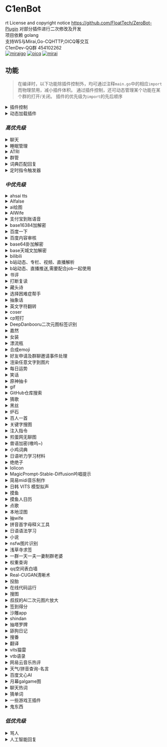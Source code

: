 # C1enBot

rt
License and copyright notice https://github.com/FloatTech/ZeroBot-Plugin 对部分插件进行二次修改及开发  
项目依赖 golang  
支持WS与Mirai,Go-CQHTTP,OICQ等交互  
C1enDev-QQ群 454102262  
  [![miraigo](https://img.shields.io/badge/OneBot-MiraiGo-green.svg?style=social&logo=appveyor)](https://github.com/Mrs4s/MiraiGo)
  [![oicq](https://img.shields.io/badge/OneBot-OICQ-green.svg?style=social&logo=appveyor)](https://github.com/takayama-lily/oicq)
  [![mirai](https://img.shields.io/badge/OneBot-Mirai-green.svg?style=social&logo=appveyor)](https://github.com/mamoe/mirai)

  ## 功能

> 在编译时，以下功能除插件控制外，均可通过注释`main.go`中的相应`import`而物理禁用，减小插件体积。
> 通过插件控制，还可动态管理某个功能在某个群的打开/关闭。
> 插件的优先级为`import`的先后顺序

<details>
  <summary>插件控制</summary>


  - [x] /响应 (在发送的群/用户开始工作)

  - [x] /沉默 (在发送的群/用户停止工作)

  - [x] /全局响应 (在所有位置开始工作，无视单独的沉默)

  - [x] /全局沉默 (在所有本应沉默的位置停止工作，显式指定启用的位置不受影响)

  - [x] /启用 xxx (在发送的群/用户启用xxx)

  - [x] /禁用 xxx (在发送的群/用户禁用xxx)

  - [x] /全局启用 xxx

  - [x] /全局禁用 xxx

  - [x] /还原 xxx (在发送的群/用户还原xxx的开启状态到初始状态)

  - 注：当全局未配置或与默认相同时，状态取决于单独配置，后备为默认配置；当全局与默认不同时，状态取决于全局配置，单独配置失效。

  - [x] /改变默认启用状态 xxx

  - [x] /禁止 service qq1 qq2... (禁止 qqs 使用服务 service)

  - [x] /允许 service qq1 qq2... (重新允许 qqs 使用服务 service)

  - [x] /封禁 qq1 qq2... (禁止 qqs 使用全部服务)

  - [x] /解封 qq1 qq2... (允许 qqs 使用全部服务)

  - [x] /用法 xxx

  - [x] /服务列表

  - [x] /设置服务列表显示行数 xx

    默认值为9,该设置仅运行时有效,zbp重启后重置

  - [x] @Bot 插件冲突检测 (会在本群发送一条消息并在约 1s 后撤回以检测其它同类 bot 中已启用的插件并禁用)

</details>

<details>
  <summary>动态加载插件</summary>


  `import _ "github.com/FloatTech/ZeroBot-Plugin-Dynamic/dyloader"`

  - 本功能需要`cgo`

</details>

### *高优先级*

<details>
  <summary>聊天</summary>


  `import _ "github.com/C1enDev/C1enBot/plugin/chat"`

  - [x] [BOT名字]

  - [x] [戳一戳BOT]

  - [x] 空调开

  - [x] 空调关

  - [x] 群温度

  - [x] 设置温度[正整数]

</details>

<details>
  <summary>睡眠管理</summary>


  `import _ "github.com/C1enDev/C1enBot/plugin/sleep_manage"`

  - [x] 早安 | 晚安

</details>

<details>
  <summary>ATRI</summary>


  `import _ "github.com/C1enDev/C1enBot/plugin/atri"
  `

  - [x] 具体指令看 /用法 atri

  - 注：本插件基于 [ATRI](https://github.com/Kyomotoi/ATRI) ，为 Golang 移植版

</details>

<details>
  <summary>群管</summary>


  `import _ "github.com/C1enDev/C1enBot/plugin/manager"`

  - [x] 禁言[@xxx][分钟]

  - [x] 解除禁言[@xxx]

  - [x] 我要自闭 | 禅定 x [分钟 | 小时 | 天]

  - [x] 开启全员禁言

  - [x] 解除全员禁言

  - [x] 升为管理[@xxx]

  - [x] 取消管理[@xxx]

  - [x] 修改名片[@xxx][xxx]

  - [x] 修改头衔[@xxx][xxx]

  - [x] 申请头衔[xxx]

  - [x] 踢出群聊[@xxx]

  - [x] 退出群聊[群号]@Bot

  - [x] \*入群欢迎

  - [x] \*退群通知

  - [x] 设置欢迎语[欢迎~]  可选添加 [{at}] [{nickname}] [{avatar}] [{id}]

  - [x] 在[MM]月[dd]日的[hh]点[mm]分时(用[url])提醒大家[xxx]

  - [x] 在[MM]月[每周 | 周几]的[hh]点[mm]分时(用[url])提醒大家[xxx]

  - [x] 取消在[MM]月[dd]日的[hh]点[mm]分的提醒

  - [x] 取消在[MM]月[每周 | 周几]的[hh]点[mm]分的提醒

  - [x] 在"cron"时(用[url])提醒大家[xxx]

  - [x] 取消在"cron"的提醒

  - [x] 列出所有提醒

  - [x] 翻牌

  - [x] [开启 | 关闭]入群验证

  - [x] [开启 | 关闭]gist加群自动审批

  - [x] 对信息回复:[设置 | 取消]精华

  - [x] 取消精华 [信息ID]

  - [x] /精华列表

  - [ ] 同意好友请求

  - [x] 对信息回复: 撤回

  - [ ] 警告[@xxx]

  - 注：使用gist加群自动审批，请在群介绍添加以下说明，同时开启`需要回答问题并由管理员审核`：加群请在github新建一个gist，其文件名为本群群号的字符串的md5(小写)，内容为一行，是当前unix时间戳(10分钟内有效)。然后请将您的用户名和gist哈希(小写)按照username/gisthash的格式填写到回答即可。

  - 设置欢迎语可选添加参数说明：{at}可在发送时艾特被欢迎者 {nickname}是被欢迎者名字 {avatar}是被欢迎者头像 {uid}是被欢迎者QQ号 {gid}是当前群群号 {groupname} 是当前群群名

</details>

<details>
  <summary>词典匹配回复</summary>


  `import _ "github.com/C1enDev/C1enBot/plugin/thesaurus"`

  - [x] 切换[kimo|傲娇|可爱]词库
  - [x] 设置词库触发概率0.x (0<x<9)

</details>

<details>
  <summary>定时指令触发器</summary>


  `import _ "github.com/FloatTech/zbputils/job"`

  - 注意：触发器具有限速，每 2s 仅允许最多一次触发

  - [x] 记录以"完全匹配关键词"触发的(代表我执行的)指令

  - [x] 取消以"完全匹配关键词"触发的(代表我执行的)指令

  - [x] 记录在"cron"触发的(别名xxx的)指令

  - [x] 取消在"cron"触发的指令

  - [x] 查看所有触发指令

  - [x] 查看在"cron"触发的指令

  - [x] 查看以"完全匹配关键词"触发的(代表我执行的)指令

  - [x] 注入指令结果：任意指令

  - [x] 执行指令：任意指令

  - 注：任意指令可以使用形如`?::参数1提示语::1!`,`?::参数2提示语::2!`,`?::?可选参数3提示语，不回答将填入空值::3!`,`!::从url获取的参数::4!`,`!::?可选的从url获取的参数，出错将填入空值::5!`的未定参数，在注入时一一匹配

  - 一些示例

> 每日9:30推送摸鱼人日历

```
记录在"30 9 * * *"触发的指令
run[CQ:image,file=https://api.vvhan.com/api/moyu]
```

> 每日12:00以1/2概率执行coser指令

```python
记录在"0 12 * * *"触发的指令
注入指令结果：>runcoderaw py
from random import random
if random() > 0.5: print('coser')
else: print('今天没有coser哦~')
```

> 每日15:00询问设置定时者否想看coser

```python
记录在"0 15 * * *"触发的指令
注入指令结果：>runcoderaw py
if '?::想看coser吗？::1!' == '想': print('coser')
else: print('好吧')
```

> 自行编写简易的选择困难症助手小插件

```python
记录以"简易的选择困难症助手"触发的指令
执行指令：>runcoderaw py
from random import random
if random() > 0.5: print('您最终会选?::请输入您的选择1::1!')
else: print('您最终会选?::请输入您的选择2::2!')
简易的选择困难症助手
```

> 自行编写随机b站404页趣图插件

```python
记录以"随机b站404页趣图"触发的代表我执行的指令
注入指令结果：>runcoderaw py
import json
j = json.loads(r'''!::https://api.iyk0.com/bili_chart::1!''')
print("run[CQ:image,file="+j["img"]+"]")
随机b站404页趣图
```

![随机b站404页趣图](https://user-images.githubusercontent.com/41315874/157371451-c09ad3bb-c61a-4a42-9c47-fab3305bc0f8.png)

  - [x] [我|大家|有人][说|问][正则表达式]你[答|说|做|执行][模版]

  - [x] [查看|看看][我|大家|有人][说|问][正则表达式]

  - [x] 删除[大家|有人|我][说|问|让你做|让你执行][正则表达式]

  - 注：模版是指含有`$1` `$2`这样的未定参数，会在正则匹配时按顺序填入子匹配对应值

</details>

### *中优先级*

<details>
  <summary>ahsai tts</summary>


  `import _ "github.com/C1enDev/C1enBot/plugin/ahsai"`

  - [x] 使[ 伊織弓鶴 | 紲星あかり | 結月ゆかり | 京町セイカ |東北きりたん | 東北イタコ | ついなちゃん標準語 | ついなちゃん関西弁 | 音街ウナ | 琴葉茜 | 吉田くん | 民安ともえ | 桜乃そら | 月読アイ | 琴葉葵 | 東北ずん子 | 月読ショウタ | 水奈瀬コウ ]说(日语)

</details>

<details>
  <summary>AIfalse</summary>


  `import _ "github.com/C1enDev/C1enBot/plugin/ai_false"`

  - [x] 查询计算机当前活跃度: [检查身体 | 自检 | 启动自检 | 系统状态]

  - [x] 设置默认限速为每 m [分钟 | 秒] n 次触发

</details>

<details>
  <summary>ai绘图</summary>


  `import _ "github.com/C1enDev/C1enBot/plugin/aipaint"`

  - [x] [ ai绘图 | 生成色图 | 生成涩图 | ai画图 ] xxx

  - [x] [ ai高级绘图 | 高级生成色图 | 高级生成涩图 | ai高级画图 ] xxx

  - [x] [ 以图绘图 | 以图生图 | 以图画图 ] xxx [图片]|@xxx|[qq号]

  - [x] 设置ai绘图配置 [server] [token]

  - [x] 设置ai绘图撤回时间90s

  - [x] 查看ai绘图配置

  例: 设置ai绘图配置 http://11.451.419.19:8100 abc

  参考服务器 http://11.451.419.19:8100, http://91.216.169.75:5010, http://185.80.202.180:5010

  通过 http://91.217.139.190:5010/token 获取token

</details>

<details>
  <summary>AIWife</summary>


  `import _ "github.com/C1enDev/C1enBot/plugin/aiwife"`

  - [x] waifu | 随机waifu(从[100000个AI生成的waifu](https://www.thiswaifudoesnotexist.net/)中随机一位)

</details>

<details>
  <summary>支付宝到账语音</summary>


  `import _ "github.com/C1enDev/C1enBot/plugin/alipayvoice"`

  - [x] 支付宝到账 1

</details>

<details>
  <summary>base16384加解密</summary>


  `import _ "github.com/C1enDev/C1enBot/plugin/b14"`

  - [x] 加密xxx

  - [x] 解密xxx

  - [x] 用yyy加密xxx

  - [x] 用yyy解密xxx

</details>

<details>
  <summary>百度一下</summary>


  `import _ "github.com/C1enDev/C1enBot/plugin/baidu"`

  - [x] 百度下[xxx]

</details>

<details>
  <summary>百度内容审核</summary>


  `import _ "github.com/C1enDev/C1enBot/plugin/baiduaudit"`

  - [x] 获取BDAkey

  - [x] 配置BDAKey [API Key] [Secret Key]

  - [x] 获取BDAkey

  - [x] [开启|关闭]内容审核

  - [x] [开启|关闭]撤回提示

  - [x] [开启|关闭]详细提示

  - [x] [开启|关闭]撤回禁言

  - [x] [开启|关闭]禁言累加

  - [x] [开启|关闭]文本检测

  - [x] [开启|关闭]图像检测

  - [x] 设置最大禁言时间[分钟，默认:60,最大43200]

  - [x] 设置每次累加时间[分钟，默认:1]

  - [x] 设置撤回禁言时间[分钟，默认:1]

  - [x] 查看检测类型

  - [x] 查看检测配置

  - [x] 测试文本检测[文本内容]

  - [x] 测试图像检测[图片]

  - [x] 设置检测类型[类型编号]

  - [x] 设置不检测类型[类型编号]

    检测类型编号列表:[1:违禁违规|2:文本色情|3:敏感信息|4:恶意推广|5:低俗辱骂|6:恶意推广-联系方式|7:恶意推广-软文推广]
    </details>

<details>
  <summary>base64卦加解密</summary>


  `import _ "github.com/C1enDev/C1enBot/plugin/base64gua"`

  - [x] 六十四卦加密xxx

  - [x] 六十四卦解密xxx

  - [x] 六十四卦用yyy加密xxx

  - [x] 六十四卦用yyy解密xxx

</details>

<details>
  <summary>base天城文加解密</summary>


  `import _ "github.com/C1enDev/C1enBot/plugin/baseamasiro"`

  - [x] 天城文加密xxx

  - [x] 天城文解密xxx

  - [x] 天城文用yyy加密xxx

  - [x] 天城文用yyy解密xxx

</details>

<details>
  <summary>bilibili</summary>


  `import _ "github.com/C1enDev/C1enBot/plugin/bilibili"`

  - [x] >vup info [xxx]

  - [x] >user info [xxx]

  - [x] 查成分 [xxx]

  - [x] 查弹幕 [xxx] 2 (最后一个参数是页码)

  - [x] 设置b站cookie b_ut=7;buvid3=0;i-wanna-go-back=-1;innersign=0; (最好把cookie设全)

    获取Cookie可以使用[这个工具](https://github.com/XiaoMiku01/login_bili_go)

  - [x] 更新vup

</details>

<details>
  <summary>b站动态、专栏、视频、直播解析</summary>


  `import _ "github.com/C1enDev/C1enBot/plugin/bilibili"`

  - [x] t.bilibili.com/642277677329285174 | bilibili.com/read/cv17134450 | bilibili.com/video/BV13B4y1x7pS | live.bilibili.com/22603245

</details>

<details>
  <summary>b站动态、直播推送,需要配合job一起使用</summary>


  `import _ "github.com/C1enDev/C1enBot/plugin/bilibili"`

  - [x] 添加b站订阅[uid|name]

  - [x] 取消b站订阅[uid|name]

  - [x] 取消b站动态订阅[uid|name]

  - [x] 取消b站直播订阅[uid|name]

  - [x] b站推送列表

  - [x] 拉取b站推送 (使用job执行定时任务------记录在"@every 10s"触发的指令) 

</details>

<details>
  <summary>书评</summary>


  `import _ "github.com/C1enDev/C1enBot/plugin/book_review"`

  - [x] 书评[xxx]

  - [x] 随机书评

</details>

<details>
  <summary>打断复读</summary>


  `import _ "github.com/C1enDev/C1enBot/plugin/breakrepeat"`

  - [x] (打断三次以上的复读)

</details>

<details>
  <summary>藏头诗</summary>


  `import _ "github.com/C1enDev/C1enBot/plugin/cangtoushi"`

  - [x] 藏头诗[xxx]

  - [x] 藏尾诗[xxx]

</details>

<details>
  <summary>选择困难症帮手</summary>


  `import _ "github.com/C1enDev/C1enBot/plugin/choose"`

  - [x] 选择[选择项1]还是[选项2]还是[更多选项]

</details>

<details>
  <summary>抽象话</summary>


  `import _ "github.com/C1enDev/C1enBot/plugin/chouxianghua"`

  - [x] 抽象翻译[xxx]

</details>

<details>
  <summary>英文字符翻转</summary>


  `import _ "github.com/C1enDev/C1enBot/plugin/chrev"`

  - [x] 翻转 I love you

</details>

<details>
  <summary>coser</summary>


  `import _ "github.com/C1enDev/C1enBot/plugin/coser" `

  - [x] coser

</details>

<details>
  <summary>cp短打</summary>


  `import _ "github.com/C1enDev/C1enBot/plugin/cpstory"`

  - [x] 组cp[@xxx][@xxx]

  - [x] 磕cp大老师 雪乃

</details>

<details>
  <summary>DeepDanbooru二次元图标签识别</summary>


  `import _ "github.com/C1enDev/C1enBot/plugin/danbooru"`

  - [x] 鉴赏图片[图片]

</details>

<details>
  <summary>嘉然</summary>


  `import _ "github.com/C1enDev/C1enBot/plugin/diana"`

  - [x] 小作文

  - [x] 发大病

  - [x] 教你一篇小作文[作文]

</details>

<details>
  <summary>女装</summary>


  `import _ "github.com/C1enDev/C1enBot/plugin/dress"`

  - [x] 女装

  - [x] 男装

  - [x] 随机女装

  - [x] 随机男装

</details>

<details>
  <summary>漂流瓶</summary>


  `import _ "github.com/C1enDev/C1enBot/plugin/drift_bottle"`

  - [x] @Bot pick (随机捞一个漂流瓶)

  - [x] @Bot throw xxx (投递内容xxx,支持图片文字,投递内容需要大于10个字符或者带有图片)

</details>

<details>
  <summary>合成emoji</summary>


  `import _ "github.com/C1enDev/C1enBot/plugin/emojimix"`

  - [x] [emoji][emoji]

</details>

<details>
  <summary>好友申请及群聊邀请事件处理</summary>


  `import _ "github.com/C1enDev/C1enBot/plugin/event"`

  - [x] [开启|关闭]自动同意[申请|邀请|主人]

  - [x] [同意|拒绝][申请|邀请][flag]

  - flag跟随事件一起发送, 默认同意主人的事件

</details>

<details>
  <summary>渲染任意文字到图片</summary>


  `import _ "github.com/C1enDev/C1enBot/plugin/font"`

  - [x] (用[终末体|终末变体|紫罗兰体|樱酥体|Consolas体|苹方体])渲染文字xxx
    </details>

<details>
  <summary>每日运势</summary>


  `import _ "github.com/C1enDev/C1enBot/plugin/fortune"`

  - [x] 运势 | 抽签

  - [x] 设置底图[车万 DC4 爱因斯坦 星空列车 樱云之恋 富婆妹 李清歌 公主连结 原神 明日方舟 碧蓝航线 碧蓝幻想 战双 阴阳师 赛马娘 东方归言录 奇异恩典 夏日口袋 ASoul Hololive]

</details>

<details>
  <summary>笑话</summary>


  `import _ "github.com/C1enDev/C1enBot/plugin/funny"`

  - [x] 讲个笑话[@xxx|qq号|人名] | 夸夸[@xxx|qq号|人名]

</details>

<details>
  <summary>原神抽卡</summary>


  `import _ "github.com/C1enDev/C1enBot/plugin/genshin"`

  - [x] 切换原神卡池

  - [x] 原神十连

</details>

<details>
  <summary>gif</summary>


  `import _ "github.com/C1enDev/C1enBot/plugin/gif"`

  - [x] 爬[@xxx]

  - [x] 摸[@xxx]

  - [x] 搓[@xxx]

  - 注：更多指令见项目 --> https://github.com/FloatTech/ZeroBot-Plugin-Gif

</details>

<details>
  <summary>GitHub仓库搜索</summary>


  `import _ "github.com/C1enDev/C1enBot/plugin/github"`

  - [x] >github [xxx]

  - [x] >github -p [xxx]

</details>

<details>
  <summary>猜歌</summary>


  `import _ "github.com/C1enDev/C1enBot/plugin/guessmusic"`

  猜歌插件（该插件依赖ffmpeg）
	
  ---------主 人 指 令---------

  - [x] 设置猜歌歌库路径 [绝对路径]
  - [x] [创建/删除]歌单 [歌单名称]
  - [x] 下载歌曲[歌曲名称/网易云歌曲ID]到[歌单名称]

  -------管 理 员 指 令--------

  - [x] 设置猜歌默认歌单 [歌单名称]
  - [x] 上传歌曲[群文件的音乐名]到[歌单名称]

  ------公 用 指 令------

  - [x] 歌单列表
  - [x] [个人/团队]猜歌

  ------插 件 扩 展------
	

  - 本插件内置了[NeteaseCloudMusicApi](https://binaryify.github.io/NeteaseCloudMusicApi/#/)框架的一些功能
  - [x] 设置猜歌API帮助
  - [x] 设置猜歌API [API首页网址]
  - [x] 猜歌[开启/关闭][歌单/歌词]自动下载
  - [ ] 登录网易云
  - [x] 歌单信息 [网易云歌单链接/ID]
  - [x] [歌单名称]绑定网易云[网易云歌单链接/ID]
  - [x] 下载歌单[网易云歌单链接/ID]到[歌单名称]
  - [x] 解除绑定 [歌单名称]

</details>

<details>
  <summary>黑丝</summary>


  `import _ "github.com/C1enDev/C1enBot/plugin/heisi"`

  - [x] 来点黑丝/白丝/jk/巨乳/足控/网红

</details>

<details>
  <summary>炉石</summary>


  `import _ "github.com/C1enDev/C1enBot/plugin/hs"`

  - [x] 搜卡[xxxx]

  - [x] [卡组代码xxx]

  - 注：更多搜卡指令参数：https://hs.fbigame.com/misc/searchhelp

</details>

<details>
  <summary>百人一首</summary>


  `import _ "github.com/C1enDev/C1enBot/plugin/hyaku"`

  - [x] 百人一首

  - [x] 百人一首之n

</details>

<details>
  <summary>关键字搜图</summary>


  `import _ "github.com/C1enDev/C1enBot/plugin/image_finder"`

  - [x] 来张 [xxx]

</details>

<details>
  <summary>注入指令</summary>


  `import _ "github.com/C1enDev/C1enBot/plugin/inject"`

  - [x] run[CQ码]

</details>

<details>
  <summary>煎蛋网无聊图</summary>


  `import _ "github.com/C1enDev/C1enBot/plugin/jandan"`

  - [x] 来份[屌|弔|吊]图

  - [x] 更新[屌|弔|吊]图

  </details>

<details>
  <summary>兽语加密(嗷呜~)</summary>


  `import _ "github.com/C1enDev/C1enBot/plugin/jiami"`

  - [x] 兽语加密xxx

  - [x] 兽语解密xxx

</details>

<details>
  <summary>小鸡词典</summary>


  `import _ "github.com/C1enDev/C1enBot/plugin/jikipedia"`

  - [x] [查梗|小鸡词典][梗]

</details>

<details>
  <summary>日语听力学习材料</summary>


  `import _ "github.com/C1enDev/C1enBot/plugin/jptingroom"`

  - [x] 随机日语听力

  - [x] 随机日语歌曲

  - [x] 日语听力 xxx

  - [x] 日语歌曲 xxx

</details>

<details>
  <summary>绝绝子</summary>


  `import _ "github.com/C1enDev/C1enBot/plugin/juejuezi"`

  - [x] 喝奶茶绝绝子 | 绝绝子吃饭

</details>

<details>
  <summary>lolicon</summary>


  `import _ "github.com/C1enDev/C1enBot/plugin/lolicon"`

  - [x] 随机图片

  - [x] 随机图片 萝莉|少女

  - [x] 设置随机图片地址[http...]

  - 每一小时发一张图

```
记录在"@every 1h"触发的指令
来份萝莉
```

</details>

<details>
  <summary>MagicPrompt-Stable-Diffusion吟唱提示</summary>


  `import _ "github.com/C1enDev/C1enBot/plugin/magicprompt"`

  - [x] 吟唱提示[xxxx]

</details>

<details>
  <summary>简易midi音乐制作</summary>


  `import _ "github.com/C1enDev/C1enBot/plugin/midicreate"`

  - [x] midi制作 CCGGAAGR FFEEDDCR GGFFEEDR GGFFEEDR CCGGAAGR FFEEDDCR

  - [x] 个人听音练习

  - [x] 团队听音练习

  - [x] *.mid (midi 转 txt)

  - [x] midi制作*.txt (txt 转 midi)

  - [x] 设置音色40 (0~127)

  - [x] 注: 该插件需要安装timidity, linux安装脚本可参考 https://gitcode.net/anto_july/midi/-/raw/master/timidity.sh, windows安装脚本可参考 https://gitcode.net/anto_july/midi/-/raw/master/timidity.bat?inline=false, windows需要管理员模式运行

  - [x] 符号说明: C5是中央C,后面不写数字,默认接5,Cb6<1,b代表降调,#代表升调,6比5高八度,<1代表音长×2,<3代表音长×8,<-1代表音长×0.5,<-3代表音长×0.125,R是休止符

</details>

<details>
  <summary>日韩 VITS 模型拟声</summary>


  `import _ "github.com/C1enDev/C1enBot/plugin/moegoe"`

  - [x] 让[宁宁|爱瑠|芳乃|茉子|丛雨|小春|七海]说(日语)

  - [x] 让[수아|미미르|아린|연화|유화|선배]说(韩语)

  - [x] 让[派蒙|空|荧|阿贝多|枫原万叶|温迪|八重神子|纳西妲|钟离|诺艾尔|凝光|托马|北斗|莫娜|荒泷一斗|提纳里|芭芭拉|艾尔海森|雷电将军|赛诺|琴|班尼特|五郎|神里绫华|迪希雅|夜兰|辛焱|安柏|宵宫|云堇|妮露|烟绯|鹿野院平藏|凯亚|达达利亚|迪卢克|可莉|早柚|香菱|重云|刻晴|久岐忍|珊瑚宫心海|迪奥娜|戴因斯雷布|魈|神里绫人|丽莎|优菈|凯瑟琳|雷泽|菲谢尔|九条裟罗|甘雨|行秋|胡桃|迪娜泽黛|柯莱|申鹤|砂糖|萍姥姥|奥兹|罗莎莉亚|式大将|哲平|坎蒂丝|托克|留云借风真君|昆钧|塞琉斯|多莉|大肉丸|莱依拉|散兵|拉赫曼|杜拉夫|阿守|玛乔丽|纳比尔|海芭夏|九条镰治|阿娜耶|阿晃|阿扎尔|七七|博士|白术|埃洛伊|大慈树王|女士|丽塔|失落迷迭|缭乱星棘|伊甸|伏特加女孩|狂热蓝调|莉莉娅|萝莎莉娅|八重樱|八重霞|卡莲|第六夜想曲|卡萝尔|姬子|极地战刃|布洛妮娅|次生银翼|理之律者|迷城骇兔|希儿|魇夜星渊|黑希儿|帕朵菲莉丝|天元骑英|幽兰黛尔|德丽莎|月下初拥|朔夜观星|暮光骑士|明日香|李素裳|格蕾修|梅比乌斯|渡鸦|人之律者|爱莉希雅|爱衣|天穹游侠|琪亚娜|空之律者|薪炎之律者|云墨丹心|符华|识之律者|维尔薇|芽衣|雷之律者|阿波尼亚]说(中文)

</details>

<details>
  <summary>摸鱼</summary>


  `import _ "github.com/C1enDev/C1enBot/plugin/moyu"`

  - [x] /启用 moyu

  - [x] /禁用 moyu

```
记录在"0 10 * * *"触发的指令
摸鱼提醒
```

</details>

<details>
  <summary>摸鱼人日历</summary>


  `import _ "github.com/C1enDev/C1enBot/plugin/moyu_calendar"`

  - [x] /启用 moyucalendar

  - [x] /禁用 moyucalendar

```
记录在"30 8 * * *"触发的指令
摸鱼人日历
```

</details>

<details>
  <summary>点歌</summary>


  `import _ "github.com/C1enDev/C1enBot/plugin/music"`

  - [x] 点歌[xxx]

  - [x] 网易点歌[xxx]

  - [x] 酷我点歌[xxx]

  - [x] 酷狗点歌[xxx]

</details>

<details>
  <summary>本地涩图</summary>


  `import _ "github.com/C1enDev/C1enBot/plugin/nativesetu"`

  - [x] 本地[xxx]

  - [x] 刷新本地[xxx]

  - [x] 设置本地setu绝对路径[xxx]

  - [x] 刷新所有本地setu

  - [x] 所有本地setu分类

  - 注：刷新文件夹较慢，请耐心等待刷新完成，会提示“成功”。

</details>

<details>
  <summary>抽wife</summary>


  `import _ "github.com/C1enDev/C1enBot/plugin/nativewife"`

  - [x] 抽wife[@xxx]

  - [x] 添加wife[名字][图片]

  - [x] 删除wife[名字]

  - [x] [让 | 不让]所有人均可添加wife

  - 注：不同群添加后不会重叠

</details>

<details>
  <summary>拼音首字母释义工具</summary>


  `import _ "github.com/C1enDev/C1enBot/plugin/nbnhhsh"`

  - [x] ?? [缩写]

</details>

<details>
  <summary>日语语法学习</summary>


  `import _ "github.com/C1enDev/C1enBot/plugin/nihongo"`

  - [x] 日语语法 [xxx] (使用tag随机)

  - [x] 搜索日语语法 [xxx]

</details>

<details>
  <summary>小说</summary>


  `import _ "github.com/C1enDev/C1enBot/plugin/novel" `

  - [x] 小说[xxx]

</details>

<details>
  <summary>nsfw图片识别</summary>


  `import _ "github.com/C1enDev/C1enBot/plugin/nsfw"`

  - [x] nsfw打分[图片]

  - [x] 当图片属于非 neutral 类别时自动发送评价(默认禁用，启用输入 /启用 nsfwauto)

</details>

<details>
  <summary>浅草寺求签</summary>


  `import _ "github.com/C1enDev/C1enBot/plugin/omikuji"`

  - [x] 求签 | 占卜

  - [x] 解签

</details>

<details>
  <summary>一群一天一夫一妻制群老婆</summary>


  `import _ "github.com/C1enDev/C1enBot/plugin/qqwife"`

  - 引入好感度系统，好感度越高，自由恋爱成功率越高

  - [x] 设置CD为xx小时

  - [x] [允许|禁止]自由恋爱

  - [x] [允许|禁止]牛头人

  - [x] 娶群友

  - [x] [娶|嫁][@对方QQ]

  - [x] 当[对方Q号|@对方QQ]的小三

  - [x] 做媒 @攻方QQ @受方QQ

  - [x] 买礼物给[对方Q号|@对方QQ]

  - [x] 群老婆列表

  - [x] 查好感度[对方Q号|@对方QQ]

  - [x] 好感度列表

  - [x] 重置花名册

</details>

<details>
  <summary>权重查询</summary>


  `import _ "github.com/C1enDev/C1enBot/plugin/quan"`

  - 来看看大家的账号分吧~据说越高越不容易封号哦

  - [x] 权重查询+@xxx

  - [x] 权重查询+QQ号(为空时匹配触发者QQ)

</details>

<details>
  <summary>qq空间表白墙</summary>


  `import _ "github.com/C1enDev/C1enBot/plugin/qzone"`

  - [x] 登录QQ空间 (Cookie过期很快, 要经常登录)

  - [x] 发说说[xxx]

  - [x] (匿名)发表白墙[xxx]

  - [x] [ 同意 | 拒绝 ]表白墙 1,2,3 (最后一个参数是表白墙的序号数组, 用英文逗号连接)

  - [x] 查看[ 等待 | 同意 | 拒绝 | 所有 ]表白墙 0 (最后一个参数是页码, 建议私聊审稿)

</details>

<details>
  <summary>Real-CUGAN清晰术</summary>


  `import _ "github.com/C1enDev/C1enBot/plugin/realcugan"`

  - [x] 清晰术(双重吟唱|三重吟唱|四重吟唱)(强力术式|中等术式|弱术式|不变式|原式)[图片]

</details>

<details>
  <summary>投胎</summary>


  `import _ "github.com/C1enDev/C1enBot/plugin/reborn"`

  - [x] reborn

  - 注：本插件来源于[tgbot](https://github.com/YukariChiba/tgbot/blob/main/modules/Reborn.py)

</details>

<details>
  <summary>在线代码运行</summary>


  `import _ "github.com/C1enDev/C1enBot/plugin/runcode"`

  - [x] >runcode [language] help

  - [x] >runcode [language] [code block]

  - [x] >runcoderaw [language] [code block]

</details>

<details>
  <summary>搜图</summary>


  `import _ "github.com/C1enDev/C1enBot/plugin/saucenao"`

  - [x] 以图搜图 | 搜索图片 | 以图识图[图片]

  - [x] 搜图[P站图片ID]

  - [x] 设置 saucenao api key [apikey]

</details>

<details>
  <summary>叔叔的AI二次元图片放大</summary>


  `import _ "github.com/C1enDev/C1enBot/plugin/scale"`

  - [x] 放大图片[图片]

</details>

<details>
  <summary>签到得分</summary>


`import _ "github.com/C1enDev/C1enBot/plugin/score"` 

  - [x] 签到
  - [x] 获得签到背景[@xxx] | 获得签到背景
  - [x] 查看等级排名
  - 注:跨群排行
  - [x] 查看我的钱包
  - [x] 查看钱包排名
  - 注:本群排行，若群人数太多不建议使用该功能!!!

</details>

<details>
  <summary>沙雕app</summary>


`import _ "github.com/C1enDev/C1enBot/plugin/shadiao"`

- [x] 哄我
- [x] 渣我
- [x] 来碗绿茶
- [x] 发个朋友圈
- [x] 来碗毒鸡汤
- [x] 讲个段子
- [x] 马丁路德骂我

</details>

<details>
  <summary>shindan</summary>


  `import _ "github.com/C1enDev/C1enBot/plugin/shindan"`

  - [x] 今天是什么少女[@xxx]

  - [x] 异世界转生[@xxx]

  - [x] 卖萌[@xxx]

  - [x] 抽老婆[@xxx]

  - [x] 黄油角色[@xxx]

</details>

<details>
  <summary>抽塔罗牌</summary>


  `import _ "github.com/C1enDev/C1enBot/plugin/tarot"`

  - [x] 抽[塔罗牌|大阿卡纳|小阿卡纳]
  - [x] 抽n张[塔罗牌|大阿卡纳|小阿卡纳]
  - [x] 解塔罗牌[牌名]
  - [x] [塔罗|大阿卡纳|小阿卡纳|混合]牌阵[圣三角|时间之流|四要素|五牌阵|吉普赛十字|马蹄|六芒星]

</details>

<details>
  <summary>舔狗日记</summary>


  `import _ "github.com/C1enDev/C1enBot/plugin/tiangou"`

  - [x] 舔狗日记

</details>

<details>
  <summary>搜番</summary>


  `import _ "github.com/C1enDev/C1enBot/plugin/tracemoe"`

  - [x] 搜番 | 搜索番剧[图片]

</details>

<details>
  <summary>翻译</summary>


  `import _ "github.com/C1enDev/C1enBot/plugin/translation"`

  - [x] >TL 你好

</details>

<details>
  <summary>vits猫雷</summary>


  `import _ "github.com/C1enDev/C1enBot/plugin/vitsnyaru"`

  - [x] 让猫雷说[xxxx]

</details>

<details>
  <summary>vtb语录</summary>


  `import _ "github.com/C1enDev/C1enBot/plugin/vtb_quotation"`

  - [x] vtb语录

  - [x] 随机vtb

  - [x] 更新vtb

</details>

<details>
  <summary>网易云音乐热评</summary>


  `import _ "github.com/C1enDev/C1enBot/plugin/wangyiyun"`

  - [x] 来份网易云热评

  </details>

<details>
  <summary>天气/拼音查询-名言</summary>


  `import _ "github.com/C1enDev/C1enBot/plugin/wenben"`

  - [x] xx天气

  - [x] xx拼音

  - [x] 每日情话/一言/鸡汤

  - [x] 绕口令

</details>

<details>
  <summary>百度文心AI</summary>


  `import _ "github.com/C1enDev/C1enBot/plugin/wenxinAI"`

  基于百度文心API的一些功能

  key申请链接：https://wenxin.baidu.com/moduleApi/key

  - [x] 为[自己/本群/QQ号/群+群号]设置文心key [API Key] [Secret Key]

  - [x] 为[自己/本群/QQ号/群+群号]设置画图key [API Key] [Secret Key]

  例：“为10086设置画图key 123 456”；“为群10010设置画图key 789 101”

  文心key和画图key的API key 可以是相同的，只是文心key日限为200，画图日限为50，以此作区别。

  - [x] 文心作文 (x字的)[作文题目]

  - [x] 文心提案 (x字的)[文案标题]

  - [x] 文心摘要 (x字的)[文章内容]

  - [x] 文心小说 (x字的)[小说上文]

  - [x] 文心对联 [上联]

  - [x] 文心问答 [问题]

  - [x] 文心补全 [带“_”的填空题]

  - [x] 文心自定义 [prompt]

  - [x] [bot名称]画几张[图片描述]的[图片类型][图片尺寸]

  指令示例：

  - 文心作文 我的椛椛机器人

  - 文心作文 300字的我的椛椛机器人

  - 椛椛帮我画几张金凤凰，背景绚烂，高饱和，古风，仙境，高清，4K，古风的油画方图

</details>

<details>
  <summary>月幕galgame图</summary>


  `import _ "github.com/C1enDev/C1enBot/plugin/ymgal"`

  - [x] 随机galCG

  - [x] 随机gal表情包

  - [x] galCG[xxx]

  - [x] gal表情包[xxx]

  - [x] 更新gal

</details>

<details>
  <summary>聊天热词</summary>


  `import _ "github.com/C1enDev/C1enBot/plugin/word_count"`

  - [x] 热词 [群号] [消息数目]|热词 123456 1000

</details>

<details>
  <summary>猜单词</summary>


  `import _ "github.com/C1enDev/C1enBot/plugin/wordle"`

  - [x] 个人猜单词

  - [x] 团队猜单词

  - [x] 团队六阶猜单词

  - [x] 团队七阶猜单词

</details>

<details>
  <summary>一些游戏王插件</summary>


  `import _ "github.com/C1enDev/C1enBot/plugin/ygo"`

  ##### 白鸽API卡查

  ###### `"github.com/C1enDev/C1enBot/plugin/ygo/ygocdb.go"`

  - [x] /ydp [xxx]
  - [x] /yds [xxx]
  - [x] /ydb [xxx]
  - 注：[xxx]为搜索内容;p:返回一张图片;s:返回一张效果描述;b:高级搜索

  ##### 集换社卡价查询

  ###### `"github.com/C1enDev/C1enBot/plugin/ygo/ygotrade.go"`

  - [x] 查卡价 [卡名]
  - [x] 查卡价 [卡名] -r [稀有度 稀有度 ...]
  - [x] 查卡店  [卡名]
  - [x] 查卡店  [卡名] -r [稀有度]
  - 注：卡店只支持单个稀有度查询

</details>

<details>
  <summary>鬼东西</summary>


  `import _ "github.com/C1enDev/C1enBot/plugin/wtf"`

  - [x] 鬼东西列表

  - [x] 查询鬼东西[序号][@xxx]

  - 注：由于需要科学，默认注释。

</details>

### *低优先级*

<details>
  <summary>骂人</summary>


  `import _ "github.com/C1enDev/C1enBot/plugin/curse"`

  - [x] 骂我

  - [x] 大力骂我

</details>

<details>
  <summary>人工智能回复</summary>


  `import _ "github.com/C1enDev/C1enBot/plugin/ai_reply"`

  - [x] @Bot 任意文本(任意一句话回复)

  - [x] 设置回复模式[青云客 | 小爱 | ChatGPT]

  - [x] 设置 ChatGPT SessionToken xxx

  - [x] 重置ChatGPT连接

  - 注:
    - 注册和获取 token 可以参见这两篇文章：[注册](https://www.cnblogs.com/ranxi169/p/16954797.html) [获取token](https://juejin.cn/post/7174088036035067917)
    - 设置 SessionToken 时，请确保自己为超级管理员，然后私聊`/响应` `/禁用atri` `/禁用tts` `/启用aireply`，再发送`设置 ChatGPT SessionToken xxx`

</details>
